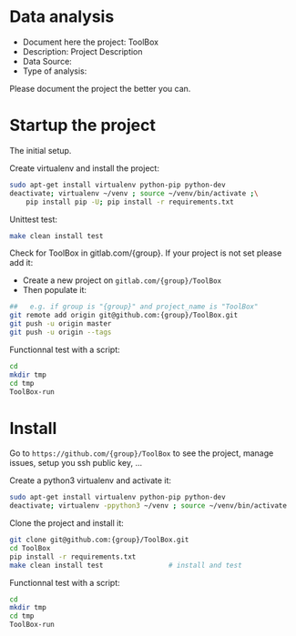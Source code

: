 # Data analysis
- Document here the project: ToolBox
- Description: Project Description
- Data Source:
- Type of analysis:

Please document the project the better you can.

# Startup the project

The initial setup.

Create virtualenv and install the project:
```bash
sudo apt-get install virtualenv python-pip python-dev
deactivate; virtualenv ~/venv ; source ~/venv/bin/activate ;\
    pip install pip -U; pip install -r requirements.txt
```

Unittest test:
```bash
make clean install test
```

Check for ToolBox in gitlab.com/{group}.
If your project is not set please add it:

- Create a new project on `gitlab.com/{group}/ToolBox`
- Then populate it:

```bash
##   e.g. if group is "{group}" and project_name is "ToolBox"
git remote add origin git@github.com:{group}/ToolBox.git
git push -u origin master
git push -u origin --tags
```

Functionnal test with a script:

```bash
cd
mkdir tmp
cd tmp
ToolBox-run
```

# Install

Go to `https://github.com/{group}/ToolBox` to see the project, manage issues,
setup you ssh public key, ...

Create a python3 virtualenv and activate it:

```bash
sudo apt-get install virtualenv python-pip python-dev
deactivate; virtualenv -ppython3 ~/venv ; source ~/venv/bin/activate
```

Clone the project and install it:

```bash
git clone git@github.com:{group}/ToolBox.git
cd ToolBox
pip install -r requirements.txt
make clean install test                # install and test
```
Functionnal test with a script:

```bash
cd
mkdir tmp
cd tmp
ToolBox-run
```
